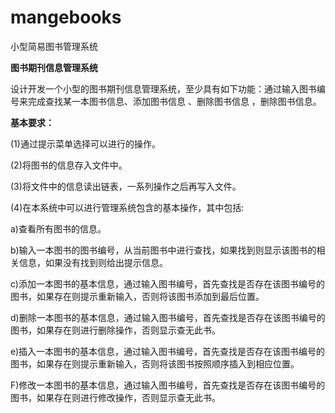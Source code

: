 # mangebooks
小型简易图书管理系统

**图书期刊信息管理系统**

设计开发一个小型的图书期刊信息管理系统，至少具有如下功能：通过输入图书编号来完成查找某一本图书信息、添加图书信息 、删除图书信息 ，删除图书信息。

**基本要求：**

(1)通过提示菜单选择可以进行的操作。 

(2)将图书的信息存入文件中。

(3)将文件中的信息读出链表，一系列操作之后再写入文件。

(4)在本系统中可以进行管理系统包含的基本操作，其中包括: 

a)查看所有图书的信息。 

b)输入一本图书的图书编号，从当前图书中进行查找，如果找到则显示该图书的相关信息，如果没有找到则给出提示信息。 

c)添加一本图书的基本信息，通过输入图书编号，首先查找是否存在该图书编号的图书，如果存在则提示重新输入，否则将该图书添加到最后位置。 

d)删除一本图书的基本信息，通过输入图书编号，首先查找是否存在该图书编号的图书，如果存在则进行删除操作，否则显示查无此书。

e)插入一本图书的基本信息，通过输入图书编号，首先查找是否存在该图书编号的图书，如果存在则提示重新输入，否则将该图书按照顺序插入到相应位置。

F)修改一本图书的基本信息，通过输入图书编号，首先查找是否存在该图书编号的图书，如果存在则进行修改操作，否则显示查无此书。